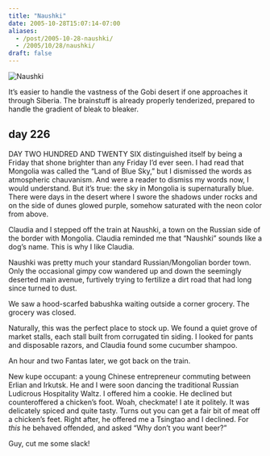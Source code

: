 ```yaml
---
title: "Naushki"
date: 2005-10-28T15:07:14-07:00
aliases:
  - /post/2005-10-28-naushki/
  - /2005/10/28/naushki/
draft: false
---
```


![Naushki](/img/naushki/naushki.jpg)

It’s easier to handle the vastness of the Gobi desert if one approaches it through Siberia. The brainstuff is already properly tenderized, prepared to handle the gradient of bleak to bleaker.

## day 226

DAY TWO HUNDRED AND TWENTY SIX distinguished itself by being a Friday that shone brighter than any Friday I’d ever seen. I had read that Mongolia was called the “Land of Blue Sky,” but I dismissed the words as atmospheric chauvanism. And were a reader to dismiss my words now, I would understand. But it’s true: the sky in Mongolia is supernaturally blue. There were days in the desert where I swore the shadows under rocks and on the side of dunes glowed purple, somehow saturated with the neon color from above.

Claudia and I stepped off the train at Naushki, a town on the Russian side of the border with Mongolia. Claudia reminded me that “Naushki” sounds like a dog’s name. This is why I like Claudia.

Naushki was pretty much your standard Russian/Mongolian border town. Only the occasional gimpy cow wandered up and down the seemingly deserted main avenue, furtively trying to fertilize a dirt road that had long since turned to dust.

We saw a hood-scarfed babushka waiting outside a corner grocery. The grocery was closed.

Naturally, this was the perfect place to stock up. We found a quiet grove of market stalls, each stall built from corrugated tin siding. I looked for pants and disposable razors, and Claudia found some cucumber shampoo.

An hour and two Fantas later, we got back on the train.

New kupe occupant: a young Chinese entrepreneur commuting between Erlian and Irkutsk. He and I were soon dancing the traditional Russian Ludicrous Hospitality Waltz. I offered him a cookie. He declined but counteroffered a chicken’s foot. Woah, checkmate! I ate it politely. It was delicately spiced and quite tasty. Turns out you can get a fair bit of meat off a chicken’s feet. Right after, he offered me a Tsingtao and I declined. For *this* he behaved offended, and asked “Why don’t you want beer?”

Guy, cut me some slack!
